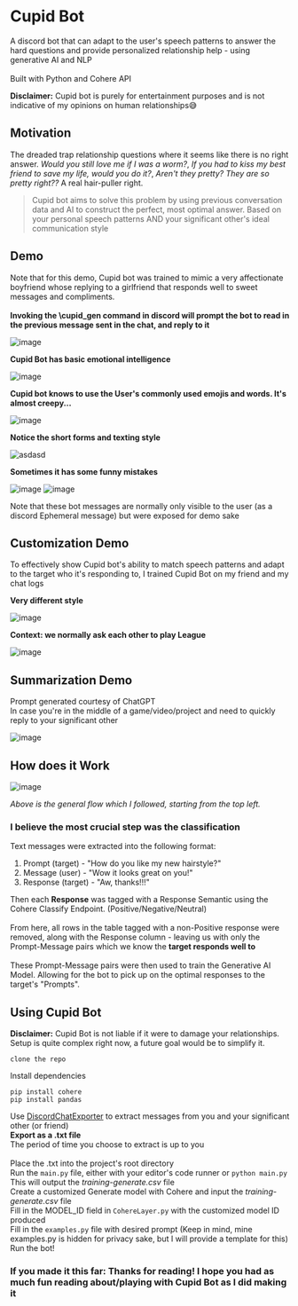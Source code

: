 # Cupid Bot
A discord bot that can adapt to the user's speech patterns to answer the hard questions and provide personalized relationship help - using generative AI and NLP\
\
Built with Python and Cohere API

**Disclaimer:** Cupid bot is purely for entertainment purposes and is not indicative of my opinions on human relationships😅 
## Motivation
The dreaded trap relationship questions where it seems like there is no right answer. *Would you still love me if I was a worm?*, *If you had to kiss my best friend to save my life, would you do it?*, *Aren't they pretty? They are so pretty right??* A real hair-puller right.
> Cupid bot aims to solve this problem by using previous conversation data and AI to construct the perfect, most optimal answer. Based on your personal speech patterns AND your significant other's ideal communication style

## Demo
Note that for this demo, Cupid bot was trained to mimic a very affectionate boyfriend whose replying to a girlfriend that responds well to sweet messages and compliments.\
\
**Invoking the \cupid_gen command in discord will prompt the bot to read in the previous message sent in the chat, and reply to it**

![image](https://github.com/derronli/cupid-bot/assets/104483680/1a0279ec-28e4-4e1c-bfa4-10144d501d09)

**Cupid Bot has basic emotional intelligence**  

![image](https://github.com/derronli/cupid-bot/assets/104483680/70dd753c-d821-4842-94c3-2c1ab29b6eba)

**Cupid bot knows to use the User's commonly used emojis and words. It's almost creepy...**

![image](https://github.com/derronli/cupid-bot/assets/104483680/73510af4-e871-4679-a573-c653a33d15cb)


**Notice the short forms and texting style**

![asdasd](https://github.com/derronli/cupid-bot/assets/104483680/c4c13ab5-1da2-49bc-b1f3-03e6e0edc31f)

**Sometimes it has some funny mistakes**

![image](https://github.com/derronli/cupid-bot/assets/104483680/e0c9c4cd-4fcd-41b9-add7-3c676bfc3d2a)
![image](https://github.com/derronli/cupid-bot/assets/104483680/3cea2b1c-392f-4fb3-87fa-819dde29a9da)



Note that these bot messages are normally only visible to the user (as a discord Ephemeral message) but were exposed for demo sake

## Customization Demo
To effectively show Cupid bot's ability to match speech patterns and adapt to the target who it's responding to, I trained Cupid Bot on my friend and my chat logs

**Very different style**

![image](https://github.com/derronli/cupid-bot/assets/104483680/ef031264-7c36-4bcc-bb78-fcbb2124a9c2)

**Context: we normally ask each other to play League**

![image](https://github.com/derronli/cupid-bot/assets/104483680/27e6bb8d-485f-4955-86fd-495b9042778e)

## Summarization Demo
Prompt generated courtesy of ChatGPT\
In case you're in the middle of a game/video/project and need to quickly reply to your significant other

![image](https://github.com/derronli/cupid-bot/assets/104483680/11975ca4-c577-4739-996d-51129e3d8a87)

## How does it Work

![image](https://github.com/derronli/cupid-bot/assets/104483680/fdb07a27-94af-4c20-832e-4f80fbdb89d0)

*Above is the general flow which I followed, starting from the top left.*
### I believe the most crucial step was the classification
Text messages were extracted into the following format:
1. Prompt (target) - "How do you like my new hairstyle?"
2. Message (user) - "Wow it looks great on you!"
3. Response (target) - "Aw, thanks!!!"

Then each **Response** was tagged with a Response Semantic using the Cohere Classify Endpoint. (Positive/Negative/Neutral)\
\
From here, all rows in the table tagged with a non-Positive response were removed, along with the Response column - leaving us with only the Prompt-Message pairs which we know the **target responds well to**\
\
These Prompt-Message pairs were then used to train the Generative AI Model. Allowing for the bot to pick up on the optimal responses to the target's "Prompts".

## Using Cupid Bot
**Disclaimer:** Cupid Bot is not liable if it were to damage your relationships.\
Setup is quite complex right now, a future goal would be to simplify it.

`clone the repo`

Install dependencies
```
pip install cohere
pip install pandas
```

Use [DiscordChatExporter](https://github.com/Tyrrrz/DiscordChatExporter) to extract messages from you and your significant other (or friend)\
**Export as a .txt file**\
The period of time you choose to extract is up to you\
\
Place the .txt into the project's root directory\
Run the `main.py` file, either with your editor's code runner or `python main.py`\
This will output the *training-generate.csv* file\
Create a customized Generate model with Cohere and input the *training-generate.csv* file\
Fill in the MODEL_ID field in `CohereLayer.py` with the customized model ID produced\
Fill in the `examples.py` file with desired prompt (Keep in mind, mine examples.py is hidden for privacy sake, but I will provide a template for this)\
Run the bot!

### If you made it this far: Thanks for reading! I hope you had as much fun reading about/playing with Cupid Bot as I did making it
